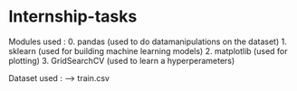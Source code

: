 # Internship-tasks

Modules used :
              0. pandas   (used to do datamanipulations on the dataset)
              1. sklearn  (used for building machine learning models)
              2. matplotlib (used for plotting)
              3. GridSearchCV (used to learn a hyperperameters)
              
Dataset used : 
              --> train.csv
           
